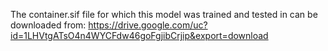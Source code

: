 The container.sif file for which this model was trained and tested in can be downloaded from: https://drive.google.com/uc?id=1LHVtgATsO4n4WYCFdw46goFgjibCrjip&export=download
